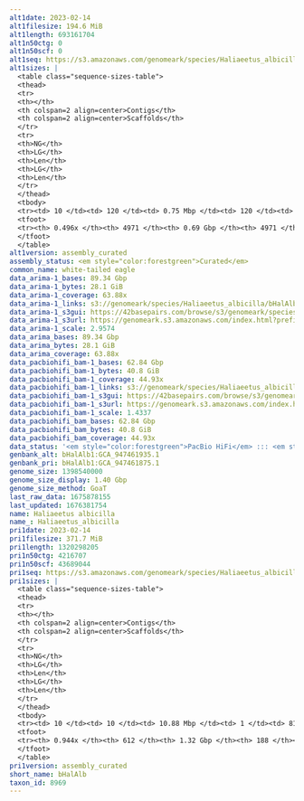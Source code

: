 ```yaml
---
alt1date: 2023-02-14
alt1filesize: 194.6 MiB
alt1length: 693161704
alt1n50ctg: 0
alt1n50scf: 0
alt1seq: https://s3.amazonaws.com/genomeark/species/Haliaeetus_albicilla/bHalAlb1/assembly_curated/bHalAlb1.alt.cur.20230214.fasta.gz
alt1sizes: |
  <table class="sequence-sizes-table">
  <thead>
  <tr>
  <th></th>
  <th colspan=2 align=center>Contigs</th>
  <th colspan=2 align=center>Scaffolds</th>
  </tr>
  <tr>
  <th>NG</th>
  <th>LG</th>
  <th>Len</th>
  <th>LG</th>
  <th>Len</th>
  </tr>
  </thead>
  <tbody>
  <tr><td> 10 </td><td> 120 </td><td> 0.75 Mbp </td><td> 120 </td><td> 0.75 Mbp </td></tr>  <tr><td> 20 </td><td> 376 </td><td> 413.24 Kbp </td><td> 376 </td><td> 413.24 Kbp </td></tr>  <tr><td> 30 </td><td> 839 </td><td> 228.15 Kbp </td><td> 839 </td><td> 228.15 Kbp </td></tr>  <tr><td> 40 </td><td> 1775 </td><td> 91.64 Kbp </td><td> 1775 </td><td> 91.64 Kbp </td></tr>  <tr style="background-color:#cccccc;"><td> 50 </td><td> 0 </td><td>  </td><td> 0 </td><td>  </td></tr>  <tr><td> 60 </td><td> 0 </td><td>  </td><td> 0 </td><td>  </td></tr>  <tr><td> 70 </td><td> 0 </td><td>  </td><td> 0 </td><td>  </td></tr>  <tr><td> 80 </td><td> 0 </td><td>  </td><td> 0 </td><td>  </td></tr>  <tr><td> 90 </td><td> 0 </td><td>  </td><td> 0 </td><td>  </td></tr>  <tr><td> 100 </td><td> 0 </td><td>  </td><td> 0 </td><td>  </td></tr>  </tbody>
  <tfoot>
  <tr><th> 0.496x </th><th> 4971 </th><th> 0.69 Gbp </th><th> 4971 </th><th> 0.69 Gbp </th></tr>
  </tfoot>
  </table>
alt1version: assembly_curated
assembly_status: <em style="color:forestgreen">Curated</em>
common_name: white-tailed eagle
data_arima-1_bases: 89.34 Gbp
data_arima-1_bytes: 28.1 GiB
data_arima-1_coverage: 63.88x
data_arima-1_links: s3://genomeark/species/Haliaeetus_albicilla/bHalAlb1/genomic_data/arima/<br>
data_arima-1_s3gui: https://42basepairs.com/browse/s3/genomeark/species/Haliaeetus_albicilla/bHalAlb1/genomic_data/arima/
data_arima-1_s3url: https://genomeark.s3.amazonaws.com/index.html?prefix=species/Haliaeetus_albicilla/bHalAlb1/genomic_data/arima/
data_arima-1_scale: 2.9574
data_arima_bases: 89.34 Gbp
data_arima_bytes: 28.1 GiB
data_arima_coverage: 63.88x
data_pacbiohifi_bam-1_bases: 62.84 Gbp
data_pacbiohifi_bam-1_bytes: 40.8 GiB
data_pacbiohifi_bam-1_coverage: 44.93x
data_pacbiohifi_bam-1_links: s3://genomeark/species/Haliaeetus_albicilla/bHalAlb1/genomic_data/pacbio_hifi/<br>
data_pacbiohifi_bam-1_s3gui: https://42basepairs.com/browse/s3/genomeark/species/Haliaeetus_albicilla/bHalAlb1/genomic_data/pacbio_hifi/
data_pacbiohifi_bam-1_s3url: https://genomeark.s3.amazonaws.com/index.html?prefix=species/Haliaeetus_albicilla/bHalAlb1/genomic_data/pacbio_hifi/
data_pacbiohifi_bam-1_scale: 1.4337
data_pacbiohifi_bam_bases: 62.84 Gbp
data_pacbiohifi_bam_bytes: 40.8 GiB
data_pacbiohifi_bam_coverage: 44.93x
data_status: '<em style="color:forestgreen">PacBio HiFi</em> ::: <em style="color:forestgreen">Arima</em>'
genbank_alt: bHalAlb1:GCA_947461935.1
genbank_pri: bHalAlb1:GCA_947461875.1
genome_size: 1398540000
genome_size_display: 1.40 Gbp
genome_size_method: GoaT
last_raw_data: 1675878155
last_updated: 1676381754
name: Haliaeetus albicilla
name_: Haliaeetus_albicilla
pri1date: 2023-02-14
pri1filesize: 371.7 MiB
pri1length: 1320298205
pri1n50ctg: 4216707
pri1n50scf: 43689044
pri1seq: https://s3.amazonaws.com/genomeark/species/Haliaeetus_albicilla/bHalAlb1/assembly_curated/bHalAlb1.pri.cur.20230214.fasta.gz
pri1sizes: |
  <table class="sequence-sizes-table">
  <thead>
  <tr>
  <th></th>
  <th colspan=2 align=center>Contigs</th>
  <th colspan=2 align=center>Scaffolds</th>
  </tr>
  <tr>
  <th>NG</th>
  <th>LG</th>
  <th>Len</th>
  <th>LG</th>
  <th>Len</th>
  </tr>
  </thead>
  <tbody>
  <tr><td> 10 </td><td> 10 </td><td> 10.88 Mbp </td><td> 1 </td><td> 81.10 Mbp </td></tr>  <tr><td> 20 </td><td> 24 </td><td> 8.98 Mbp </td><td> 3 </td><td> 72.79 Mbp </td></tr>  <tr><td> 30 </td><td> 41 </td><td> 7.23 Mbp </td><td> 5 </td><td> 51.30 Mbp </td></tr>  <tr><td> 40 </td><td> 64 </td><td> 5.42 Mbp </td><td> 8 </td><td> 46.38 Mbp </td></tr>  <tr style="background-color:#cccccc;"><td> 50 </td><td> 93 </td><td style="background-color:#88ff88;"> 4.22 Mbp </td><td> 12 </td><td style="background-color:#88ff88;"> 43.69 Mbp </td></tr>  <tr><td> 60 </td><td> 129 </td><td> 3.50 Mbp </td><td> 15 </td><td> 38.79 Mbp </td></tr>  <tr><td> 70 </td><td> 177 </td><td> 2.51 Mbp </td><td> 19 </td><td> 31.05 Mbp </td></tr>  <tr><td> 80 </td><td> 242 </td><td> 1.74 Mbp </td><td> 24 </td><td> 26.49 Mbp </td></tr>  <tr><td> 90 </td><td> 363 </td><td> 0.67 Mbp </td><td> 30 </td><td> 7.26 Mbp </td></tr>  <tr><td> 100 </td><td> 0 </td><td>  </td><td> 0 </td><td>  </td></tr>  </tbody>
  <tfoot>
  <tr><th> 0.944x </th><th> 612 </th><th> 1.32 Gbp </th><th> 188 </th><th> 1.32 Gbp </th></tr>
  </tfoot>
  </table>
pri1version: assembly_curated
short_name: bHalAlb
taxon_id: 8969
---
```

